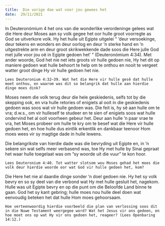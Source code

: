 ```yaml
---
title:  Die vorige dae wat voor jou gewees het
date:  29/11/2021
---
```


In Deuteronómium 4 het ons van die wonderlike verordeninge gelees wat die Here deur Moses aan sy volk gegee het oor hulle groot voorregte as God se uitverkore volk.  Hy het hulle uit Egipte uitgelei “ ‘deur versoekinge, deur tekens en wonders en deur oorlog en deur ’n sterke hand en ’n uitgestrekte arm en deur groot skrikwekkende dade soos die Here julle God met julle voor jou oë in Egipte gedoen het’ ” (Deuteronómium 4:34). Met ander woorde, God het nie net iets groots vir hulle gedoen nie, Hy het dit op maniere gedoen wat hulle behoort te help om te onthou en nooit te vergeet watter groot dinge Hy vir hulle gedoen het nie.

`Lees Deuteronium 4:32–39. Wat het die Here vir hulle gesê dat hulle moet onthou, en waarom was dit so belangrik dat hulle aan hierdie dinge moes dink?`

Moses neem die volk terug deur die hele geskiedenis, selfs tot by die skepping ook, en vra hulle retories of enigiets al ooit in die geskiedenis gedoen was soos wat vir hulle gedoen was. Die feit is, hy sê aan hulle om te vra;  d.w.s., om vir hulleself te studeer en te sien of enigiets soos wat hulle ondervind het al ooit voorheen gebeur het. Deur aan hulle ’n paar vrae te vra, het Moses probeer om hulle te kry om te besef wat die Here vir hulle gedoen het, en hoe hulle dus eintlik erkentlik en dankbaar teenoor Hom moes wees vir sy magtige dade in hulle lewens.

Die belangrikste van hierdie dade was die bevryding uit Egipte en, in ’n sekere sin wat selfs meer verbasend was, toe Hy met hulle by Sinai gepraat het waar hulle toegelaat was om “sy woorde uit die vuur” te kon hoor.

`Lees Deuteronium 4:40. Tot watter slotsom wou Moses gehad het moes die volk deur hierdie woorde oor wat God vir hulle gedoen het, kom?`

Die Here het nie al daardie dinge sonder ’n doel gedoen nie. Hy het sy volk bevry en so sy deel van die verbond wat Hy met hulle gesluit het, nagekom. Hulle was uit Egipte bevry en op die punt om die Beloofde Land binne te gaan. God het sy kant gebring; hulle moes nou hulle deel doen wat eenvoudig beteken het dat hulle Hom moes gehoorsaam.

`Hoe verteenwoordig hierdie voorbeeld die plan van verlossing soos dit in die Nuwe Testament weergegee word? Wat het Jesus vir ons gedoen, en hoe moet ons op wat Hy vir ons gedoen het, reageer? (Lees Openbaring 14:12.)`